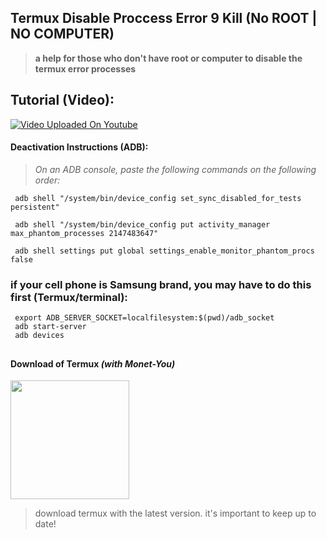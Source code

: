 ## Termux Disable Proccess Error 9 Kill (No ROOT | NO COMPUTER)
> **a help for those who don't have root or computer to disable the termux error processes**

## Tutorial (Video):
[![Video Uploaded On Youtube](https://i3.ytimg.com/vi/IhK55QfWdYc/hqdefault.jpg)](https://youtu.be/IhK55QfWdYc)

#### Deactivation Instructions (ADB):
> *On an ADB console, paste the following commands on the following order:*

```
 adb shell "/system/bin/device_config set_sync_disabled_for_tests persistent"
```

```
 adb shell "/system/bin/device_config put activity_manager max_phantom_processes 2147483647"
```

```
 adb shell settings put global settings_enable_monitor_phantom_procs false
```

### if your cell phone is Samsung brand, you may have to do this first (Termux/terminal):
```
 export ADB_SERVER_SOCKET=localfilesystem:$(pwd)/adb_socket
 adb start-server
 adb devices
```

##
#### Download of Termux *(with Monet-You)*
[<img src="https://raw.githubusercontent.com/HardcodedCat/termux-monet/master/art/ic_monet.svg" width="190">](https://github.com/HardcodedCat/termux-monet/releases)    
> download termux with the latest version. it's important to keep up to date!
